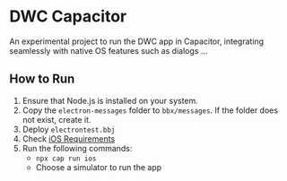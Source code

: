 # DWC Capacitor

An experimental project to run the DWC app in Capacitor, integrating seamlessly with native OS features such as dialogs ...

## How to Run

1. Ensure that Node.js is installed on your system.
2. Copy the `electron-messages` folder to `bbx/messages`. If the folder does not exist, create it.
3. Deploy `electrontest.bbj`
4. Check [iOS Requirements](https://capacitorjs.com/docs/getting-started/environment-setup#ios-requirements)
3. Run the following commands:
   - `npx cap run ios`
   - Choose a simulator to run the app


